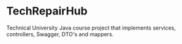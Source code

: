 # TechRepairHub
Technical University Java course project that implements services, controllers, Swagger, DTO's and mappers.
